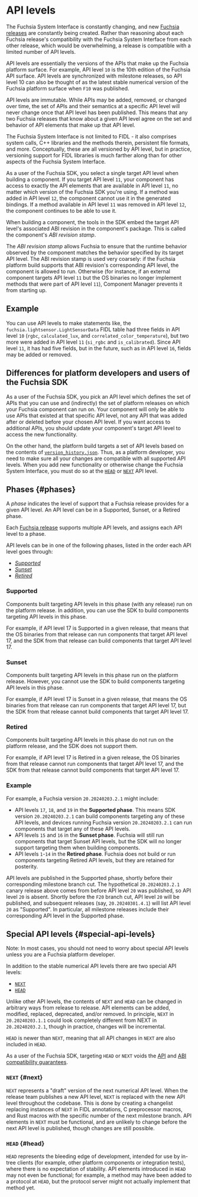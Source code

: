# API levels

The Fuchsia System Interface is constantly changing, and new
[Fuchsia releases][fuchsia-release-doc] are constantly being created. Rather
than reasoning about each Fuchsia release's compatibility with the Fuchsia
System Interface from each other release, which would be overwhelming, a release
is compatible with a limited number of API levels.

API levels are essentially the versions of the APIs that make up the Fuchsia
platform surface. For example, API level `10` is the 10th edition of the Fuchsia
API surface. API levels are synchronized with milestone releases, so API level
10 can also be thought of as the latest stable numerical version of the
Fuchsia platform surface when `F10` was published.

API levels are immutable. While APIs may be added, removed, or changed over
time, the set of APIs and their semantics at a specific API level will never
change once that API level has been published. This means that any two Fuchsia
releases that know about a given API level agree on the set and behavior of
API elements that make up that API level.

The Fuchsia System Interface is not limited to FIDL - it also comprises
system calls, C++ libraries and the methods therein, persistent file formats,
and more. Conceptually, these are all versioned by API level, but in practice,
versioning support for FIDL libraries is much farther along than for other
aspects of the Fuchsia System Interface.

As a user of the Fuchsia SDK, you select a single target API level when building
a component. If you target API level `11`, your component has access to exactly
the API elements that are available in API level `11`, no matter which version
of the Fuchsia SDK you're using. If a method was added in API level `12`, the
component cannot use it in the generated bindings. If a method available in API
level `11` was removed in API level `12`, the component continues to be able to
use it.

When building a component, the tools in the SDK embed the target API level's
associated ABI revision in the component's package. This is called the
component's _ABI revision stamp_.

The _ABI revision stamp_ allows Fuchsia to ensure that the runtime behavior
observed by the component matches the behavior specified by its target API level.
The ABI revision stamp is used very coarsely: if the Fuchsia platform build
supports that ABI revision's corresponding API level, the component is allowed
to run. Otherwise (for instance, if an external component targets API level `11`
but the OS binaries no longer implement methods that were part of API level
`11`), Component Manager prevents it from starting up.

## Example

You can use API levels to make statements like, the
`fuchsia.lightsensor.LightSensorData` FIDL table had three fields in API level
`10` (`rgbc`, `calculated_lux`, and `correlated_color_temperature`), but two more
were added in API level `11` (`si_rgbc` and `is_calibrated`). Since API level `11`,
it has had five fields, but in the future, such as in API level `16`, fields may
be added or removed.

## Differences for platform developers and users of the Fuchsia SDK

As a user of the Fuchsia SDK, you pick an API level which defines the set of
APIs that you can use and (indirectly) the set of platform releases on which
your Fuchsia component can run on. Your component will only be able to use APIs
that existed at that specific API level, not any API that was added after or
deleted before your chosen API level. If you want access to additional APIs, you
should update your component's target API level to access the new functionality.

On the other hand, the platform build targets a set of API levels based on the
contents of [`version_history.json`](/sdk/version_history.json). Thus,
as a platform developer, you need to make sure all your changes are compatible
with all supported API levels. When you add new functionality or otherwise
change the Fuchsia System Interface, you must do so at the [`HEAD`](#head) or
[`NEXT`](#next) API level.

## Phases {#phases}

A _phase_ indicates the level of support that a Fuchsia release provides for
a given API level. An API level can be in a Supported, Sunset, or a Retired
phase.

Each [Fuchsia release][fuchsia-release-doc] supports multiple API levels, and
assigns each API level to a phase.

API levels can be in one of the following phases, listed in the order each API
level goes through:

* [_Supported_](#supported)
* [_Sunset_](#sunset)
* [_Retired_](#retired)

### Supported

Components built targeting API levels in this phase (with any release) run
on the platform release. In addition, you can use the SDK to build
components targeting API levels in this phase.

For example, if API level 17 is Supported in a given release, that means that
the OS binaries from that release can run components that target API level 17,
and the SDK from that release can build components that target API level 17.

### Sunset

Components built targeting API levels in this phase run on the platform
release. However, you cannot use the SDK to build components targeting
API levels in this phase.

For example, if API level 17 is Sunset in a given release, that means the OS
binaries from that release can run components that target API level 17, but the
SDK from that release cannot build components that target API level 17.

### Retired

Components built targeting API levels in this phase do not run on the platform
release, and the SDK does not support them.

For example, if API level 17 is Retired in a given release, the OS binaries from
that release cannot run components that target API level 17, and the SDK from
that release cannot build components that target API level 17.

### Example

For example, a Fuchsia version `20.20240203.2.1` might include:

* API levels `17`, `18`, and `19` in the **Supported phase**. This means SDK
  version `20.20240203.2.1` can build components targeting any of these API
  levels, and devices running Fuchsia version `20.20240203.2.1` can run
  components that target any of these API levels.
* API levels `15` and `16` in the **Sunset phase**. Fuchsia will still run
  components that target Sunset API levels, but the SDK will no longer support
  targeting them when building components.
* API levels `1`-`14` in the **Retired phase**. Fuchsia does not
  build or run components targeting Retired API levels, but they are retained
  for posterity.

API levels are published in the Supported phase, shortly before their
corresponding milestone branch cut. The hypothetical `20.20240203.2.1` canary
release above comes from before API level `20` was published, so API level `20`
is absent. Shortly before the `F20` branch cut, API level `20` will be
published, and subsequent releases (say, `20.20240301.4.1`) will list API level
`20` as "Supported". In particular, all milestone releases include their
corresponding API level in the Supported phase.

## Special API levels {#special-api-levels}

Note: In most cases, you should not need to worry about special API levels
unless you are a Fuchsia platform developer.

In addition to the stable numerical API levels there are two special API levels:

* [`NEXT`](#next)
* [`HEAD`](#head)

Unlike other API levels, the contents of `NEXT` and `HEAD` can be changed in
arbitrary ways from release to release. API elements can be added, modified,
replaced, deprecated, and/or removed. In principle, `NEXT` in `20.20240203.1.1`
could look completely different from NEXT in `20.20240203.2.1`, though in
practice, changes will be incremental.

`HEAD` is newer than `NEXT`, meaning that all API changes in `NEXT` are also
included in `HEAD`.

As a user of the Fuchsia SDK, targeting `HEAD` or `NEXT` voids the
[API][api-compability] and [ABI compatibility guarantees][abi-compability].

### `NEXT` {#next}

`NEXT` represents a "draft" version of the next numerical API level. When the
release team publishes a new API level, `NEXT` is replaced with the new API
level throughout the codebase. This is done by creating a changelist replacing
instances of `NEXT` in FIDL annotations, C preprocessor macros, and Rust macros
with the specific number of the next milestone branch. API elements in `NEXT`
must be functional, and are unlikely to change before the next API level is
published, though changes are still possible.

### `HEAD` {#head}

`HEAD` represents the bleeding edge of development, intended for use by in-tree
clients (for example, other platform components or integration tests), where
there is no expectation of stability. API elements introduced in `HEAD` may not
even be functional; for example, a method may have been added to a protocol at
`HEAD`, but the protocol server might not actually implement that method yet.

[abi-compability]: /docs/concepts/versioning/compatibility.md#abi-compatibility-guarantee
[api-compability]: /docs/concepts/versioning/compatibility.md#api-compatibility-guarantee
[fuchsia-release-doc]: /docs/concepts/versioning/release.md